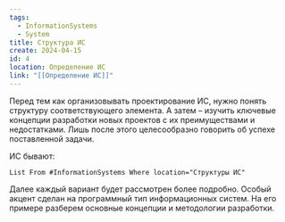 ```yaml
---
tags:
  - InformationSystems
  - System
title: Структура ИС
create: 2024-04-15
id: 4
location: Определение ИС
link: "[[Определение ИС]]"
---
```

Перед тем как организовывать проектирование ИС, нужно понять структуру соответствующего элемента. А затем – изучить ключевые концепции разработки новых проектов с их преимуществами и недостатками. Лишь после этого целесообразно говорить об успехе поставленной задачи.

ИС бывают:
```dataview
List From #InformationSystems Where location="Структуры ИС"
```


Далее каждый вариант будет рассмотрен более подробно. Особый акцент сделан на программный тип информационных систем. На его примере разберем основные концепции и методологии разработки.